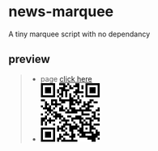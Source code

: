 # news-marquee
A tiny marquee script with no dependancy

## preview
> * page [click here](https://yangyuji.github.io/news-marquee/demo.html)
> * ![qrcode](https://github.com/yangyuji/news-marquee/blob/master/qrcode.gif)
